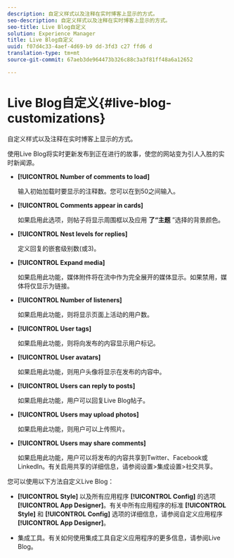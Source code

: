 ```yaml
---
description: 自定义样式以及注释在实时博客上显示的方式。
seo-description: 自定义样式以及注释在实时博客上显示的方式。
seo-title: Live Blog自定义
solution: Experience Manager
title: Live Blog自定义
uuid: f07d4c33-4aef-4d69-b9 dd-3fd3 c27 ffd6 d
translation-type: tm+mt
source-git-commit: 67aeb3de964473b326c88c3a3f81ff48a6a12652

---
```



# Live Blog自定义{#live-blog-customizations}

自定义样式以及注释在实时博客上显示的方式。



使用Live Blog将实时更新发布到正在进行的故事，使您的网站变为引人入胜的实时新闻源。

* **[!UICONTROL Number of comments to load]**

   输入初始加载时要显示的注释数。您可以在到50之间输入。

* **[!UICONTROL Comments appear in cards]**

   如果启用此选项，则帖子将显示周围框以及应用 **了“主题** ”选择的背景颜色。

* **[!UICONTROL Nest levels for replies]**

   定义回复的嵌套级别数(或3)。

* **[!UICONTROL Expand media]**

   如果启用此功能，媒体附件将在流中作为完全展开的媒体显示。如果禁用，媒体将仅显示为链接。

* **[!UICONTROL Number of listeners]**

   如果启用此功能，则将显示页面上活动的用户数。

* **[!UICONTROL User tags]**

   如果启用此功能，则将向发布的内容显示用户标记。

* **[!UICONTROL User avatars]**

   如果启用此功能，则用户头像将显示在发布的内容中。

* **[!UICONTROL Users can reply to posts]**

   如果启用此功能，用户可以回复Live Blog帖子。

* **[!UICONTROL Users may upload photos]**

   如果启用此功能，则用户可以上传照片。

* **[!UICONTROL Users may share comments]**

   如果启用此功能，用户可以将发布的内容共享到Twitter、Facebook或LinkedIn。有关启用共享的详细信息，请参阅设置>集成设置>社交共享。

您可以使用以下方法自定义Live Blog：

* **[!UICONTROL Style]** 以及所有应用程序 **[!UICONTROL Config]** 的选项 **[!UICONTROL App Designer]**。有关中所有应用程序的标准 **[!UICONTROL Style]** 和 **[!UICONTROL Config]** 选项的详细信息，请参阅自定义应用程序 **[!UICONTROL App Designer]**。

* 集成工具。有关如何使用集成工具自定义应用程序的更多信息，请参阅Live Blog。

